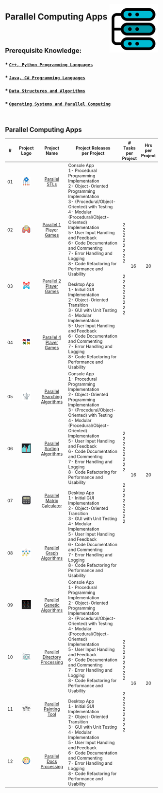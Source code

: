 <a href="/parallel-computing-apps/README.md"><img align="right" width="160" src="/logos/parallel-computing-apps.png"></img></a>

# Parallel Computing Apps

<br><br>

## Prerequisite Knowledge: 
### * [`C++, Python Programming Languages`](https://github.com/cs-MohamedAyman/Computer-Science-Trainings/blob/master/cpp-python-programming-languages.md) 
### * [`Java, C# Programming Languages`](https://github.com/cs-MohamedAyman/Computer-Science-Trainings/blob/master/java-csharp-programming-languages.md)
### * [`Data Structures and Algorithms`](https://github.com/cs-MohamedAyman/Computer-Science-Trainings/blob/master/data-structures-and-algorithms.md)
### * [`Operating Systems and Parallel Computing`](https://github.com/cs-MohamedAyman/Computer-Science-Trainings/blob/master/operating-systems-and-parallel-computing.md) 

<br>

## Parallel Computing Apps

<table>
    <thead>
        <tr>
<th width="30px">#</th>
<th width="170px">Project Logo</th>
<th width="150px">Project Name</th>
<th width="450px">Project Releases <br> per Project</th>
<th width="120px" colspan=2># Tasks <br> per Project</th>
<th width="30px">Hrs <br> per Project</th>
        </tr>
    </thead>
    <tbody>
        <tr>
<td align="center">01</td>
<td align="center"><a href="https://github.com/cs-MohamedAyman/Software-Engineering-Educational-Projects/blob/master/parallel-computing-apps/parallel-stls/README.md">
<img width="50%" src="https://github.com/cs-MohamedAyman/Software-Engineering-Educational-Projects/blob/master/logos/parallel-stls.png"></img></a></td>
<td align="center"><a href="https://github.com/cs-MohamedAyman/Software-Engineering-Educational-Projects/blob/master/parallel-computing-apps/parallel-stls/README.md">Parallel STLs</a></td>
<td align="left" rowspan=4>
Console App <br>
1- Procedural Programming Implementation <br>
2- Object-Oriented Programming Implementation <br>
3- (Procedural/Object-Oriented) with Testing <br>
4- Modular (Procedural/Object-Oriented) Implementation <br>
5- User Input Handling and Feedback <br>
6- Code Documentation and Commenting <br>
7- Error Handling and Logging <br>
8- Code Refactoring for Performance and Usability <br>
<br>
Desktop App <br>
1- Initial GUI Implementation <br>
2- Object-Oriented Transition <br>
3- GUI with Unit Testing <br>
4- Modular Implementation <br>
5- User Input Handling and Feedback <br>
6- Code Documentation and Commenting <br>
7- Error Handling and Logging <br>
8- Code Refactoring for Performance and Usability <br>
</td>
<td align="center" rowspan=4>
<br>
2 <br>
2 <br>
2 <br>
2 <br>
2 <br>
2 <br>
2 <br>
2 <br>
<br>
<br>
2 <br>
2 <br>
2 <br>
2 <br>
2 <br>
2 <br>
2 <br>
2 <br>
</td>
<td align="center" rowspan=4>16</td>
<td align="center" rowspan=4>20</td>
        </tr>
        <tr>
<td align="center">02</td>
<td align="center"><a href="https://github.com/cs-MohamedAyman/Software-Engineering-Educational-Projects/blob/master/parallel-computing-apps/parallel-1-player-games/README.md">
<img width="50%" src="https://github.com/cs-MohamedAyman/Software-Engineering-Educational-Projects/blob/master/logos/parallel-1-player-games.png"></img></a></td>
<td align="center"><a href="https://github.com/cs-MohamedAyman/Software-Engineering-Educational-Projects/blob/master/parallel-computing-apps/parallel-1-player-games/README.md">Parallel 1 Player Games</a></td>
        </tr>
        <tr>
<td align="center">03</td>
<td align="center"><a href="https://github.com/cs-MohamedAyman/Software-Engineering-Educational-Projects/blob/master/parallel-computing-apps/parallel-2-player-games/README.md">
<img width="50%" src="https://github.com/cs-MohamedAyman/Software-Engineering-Educational-Projects/blob/master/logos/parallel-2-player-games.png"></img></a></td>
<td align="center"><a href="https://github.com/cs-MohamedAyman/Software-Engineering-Educational-Projects/blob/master/parallel-computing-apps/parallel-2-player-games/README.md">Parallel 2 Player Games</Processing</a></td>
        </tr>
        <tr>
<td align="center">04</td>
<td align="center"><a href="https://github.com/cs-MohamedAyman/Software-Engineering-Educational-Projects/blob/master/parallel-computing-apps/parallel-4-player-games/README.md">
<img width="50%" src="https://github.com/cs-MohamedAyman/Software-Engineering-Educational-Projects/blob/master/logos/parallel-4-player-games.png"></img></a></td>
<td align="center"><a href="https://github.com/cs-MohamedAyman/Software-Engineering-Educational-Projects/blob/master/parallel-computing-apps/parallel-4-player-games/README.md">Parallel 4 Player Games</a></td>
        </tr>
        <tr>
<td align="center">05</td>
<td align="center"><a href="https://github.com/cs-MohamedAyman/Software-Engineering-Educational-Projects/blob/master/parallel-computing-apps/parallel-searching-algorithms/README.md">
<img width="50%" src="https://github.com/cs-MohamedAyman/Software-Engineering-Educational-Projects/blob/master/logos/parallel-searching-algorithms.png"></img></a></td>
<td align="center"><a href="https://github.com/cs-MohamedAyman/Software-Engineering-Educational-Projects/blob/master/parallel-computing-apps/parallel-searching-algorithms/README.md">Parallel Searching Algorithms</a></td>
<td align="left" rowspan=4>
Console App <br>
1- Procedural Programming Implementation <br>
2- Object-Oriented Programming Implementation <br>
3- (Procedural/Object-Oriented) with Testing <br>
4- Modular (Procedural/Object-Oriented) Implementation <br>
5- User Input Handling and Feedback <br>
6- Code Documentation and Commenting <br>
7- Error Handling and Logging <br>
8- Code Refactoring for Performance and Usability <br>
<br>
Desktop App <br>
1- Initial GUI Implementation <br>
2- Object-Oriented Transition <br>
3- GUI with Unit Testing <br>
4- Modular Implementation <br>
5- User Input Handling and Feedback <br>
6- Code Documentation and Commenting <br>
7- Error Handling and Logging <br>
8- Code Refactoring for Performance and Usability <br>
</td>
<td align="center" rowspan=4>
<br>
2 <br>
2 <br>
2 <br>
2 <br>
2 <br>
2 <br>
2 <br>
2 <br>
<br>
<br>
2 <br>
2 <br>
2 <br>
2 <br>
2 <br>
2 <br>
2 <br>
2 <br>
</td>
<td align="center" rowspan=4>16</td>
<td align="center" rowspan=4>20</td>
        </tr>
        <tr>
<td align="center">06</td>
<td align="center"><a href="https://github.com/cs-MohamedAyman/Software-Engineering-Educational-Projects/blob/master/parallel-computing-apps/parallel-sorting-algorithms/README.md">
<img width="50%" src="https://github.com/cs-MohamedAyman/Software-Engineering-Educational-Projects/blob/master/logos/parallel-sorting-algorithms.png"></img></a></td>
<td align="center"><a href="https://github.com/cs-MohamedAyman/Software-Engineering-Educational-Projects/blob/master/parallel-computing-apps/parallel-sorting-algorithms/README.md">Parallel Sorting Algorithms</a></td>
        </tr>
        <tr>
<td align="center">07</td>
<td align="center"><a href="https://github.com/cs-MohamedAyman/Software-Engineering-Educational-Projects/blob/master/parallel-computing-apps/parallel-matrix-calculator/README.md">
<img width="50%" src="https://github.com/cs-MohamedAyman/Software-Engineering-Educational-Projects/blob/master/logos/parallel-matrix-calculator.png"></img></a></td>
<td align="center"><a href="https://github.com/cs-MohamedAyman/Software-Engineering-Educational-Projects/blob/master/parallel-computing-apps/parallel-matrix-calculator/README.md">Parallel Matrix Calculator</a></td>
        </tr>
        <tr>
<td align="center">08</td>
<td align="center"><a href="https://github.com/cs-MohamedAyman/Software-Engineering-Educational-Projects/blob/master/parallel-computing-apps/parallel-graph-algorithms/README.md">
<img width="50%" src="https://github.com/cs-MohamedAyman/Software-Engineering-Educational-Projects/blob/master/logos/parallel-graph-algorithms.png"></img></a></td>
<td align="center"><a href="https://github.com/cs-MohamedAyman/Software-Engineering-Educational-Projects/blob/master/parallel-computing-apps/parallel-graph-algorithms/README.md">Parallel Graph Algorithms</a></td>
        </tr>
        <tr>
<td align="center">09</td>
<td align="center"><a href="https://github.com/cs-MohamedAyman/Software-Engineering-Educational-Projects/blob/master/parallel-computing-apps/parallel-genetic-algorithms/README.md">
<img width="50%" src="https://github.com/cs-MohamedAyman/Software-Engineering-Educational-Projects/blob/master/logos/parallel-genetic-algorithms.png"></img></a></td>
<td align="center"><a href="https://github.com/cs-MohamedAyman/Software-Engineering-Educational-Projects/blob/master/parallel-computing-apps/parallel-genetic-algorithms/README.md">Parallel Genetic Algorithms</a></td>
<td align="left" rowspan=4>
Console App <br>
1- Procedural Programming Implementation <br>
2- Object-Oriented Programming Implementation <br>
3- (Procedural/Object-Oriented) with Testing <br>
4- Modular (Procedural/Object-Oriented) Implementation <br>
5- User Input Handling and Feedback <br>
6- Code Documentation and Commenting <br>
7- Error Handling and Logging <br>
8- Code Refactoring for Performance and Usability <br>
<br>
Desktop App <br>
1- Initial GUI Implementation <br>
2- Object-Oriented Transition <br>
3- GUI with Unit Testing <br>
4- Modular Implementation <br>
5- User Input Handling and Feedback <br>
6- Code Documentation and Commenting <br>
7- Error Handling and Logging <br>
8- Code Refactoring for Performance and Usability <br>
</td>
<td align="center" rowspan=4>
<br>
2 <br>
2 <br>
2 <br>
2 <br>
2 <br>
2 <br>
2 <br>
2 <br>
<br>
<br>
2 <br>
2 <br>
2 <br>
2 <br>
2 <br>
2 <br>
2 <br>
2 <br>
</td>
<td align="center" rowspan=4>16</td>
<td align="center" rowspan=4>20</td>
        </tr>
        <tr>
<td align="center">10</td>
<td align="center"><a href="https://github.com/cs-MohamedAyman/Software-Engineering-Educational-Projects/blob/master/parallel-computing-apps/parallel-directory-processing/README.md">
<img width="50%" src="https://github.com/cs-MohamedAyman/Software-Engineering-Educational-Projects/blob/master/logos/parallel-directory-processing.png"></img></a></td>
<td align="center"><a href="https://github.com/cs-MohamedAyman/Software-Engineering-Educational-Projects/blob/master/parallel-computing-apps/parallel-directory-processing/README.md">Parallel Directory Processing</a></td>
        </tr>
        <tr>
<td align="center">11</td>
<td align="center"><a href="https://github.com/cs-MohamedAyman/Software-Engineering-Educational-Projects/blob/master/parallel-computing-apps/parallel-painting-tool/README.md">
<img width="50%" src="https://github.com/cs-MohamedAyman/Software-Engineering-Educational-Projects/blob/master/logos/parallel-painting-tool.png"></img></a></td>
<td align="center"><a href="https://github.com/cs-MohamedAyman/Software-Engineering-Educational-Projects/blob/master/parallel-computing-apps/parallel-painting-tool/README.md">Parallel Painting Tool</a></td>
        </tr>
        <tr>
<td align="center">12</td>
<td align="center"><a href="https://github.com/cs-MohamedAyman/Software-Engineering-Educational-Projects/blob/master/parallel-computing-apps/parallel-docs-processing/README.md">
<img width="50%" src="https://github.com/cs-MohamedAyman/Software-Engineering-Educational-Projects/blob/master/logos/parallel-docs-processing.png"></img></a></td>
<td align="center"><a href="https://github.com/cs-MohamedAyman/Software-Engineering-Educational-Projects/blob/master/parallel-computing-apps/parallel-docs-processing/README.md">Parallel Docs Processing</a></td>
        </tr>
    </tbody>
</table>
